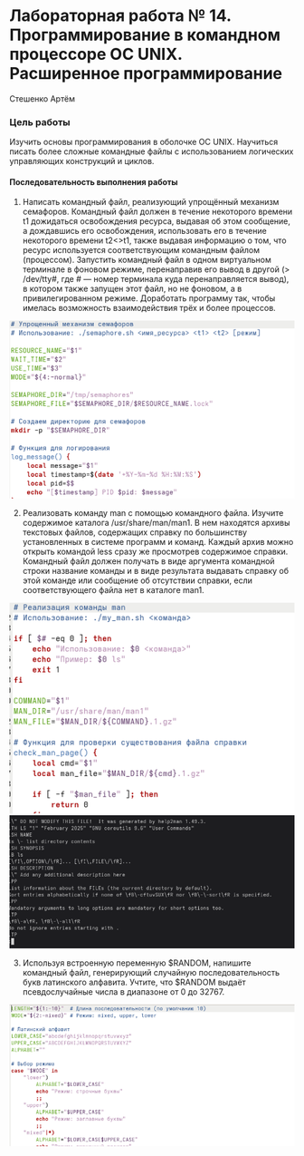 # Лабораторная работа № 14. Программирование в командном процессоре ОС UNIX. Расширенное программирование
Стешенко Артём

### Цель работы
Изучить основы программирования в оболочке ОС UNIX. Научиться писать более
сложные командные файлы с использованием логических управляющих конструкций
и циклов.
#### Последовательность выполнения работы
1. Написать командный файл, реализующий упрощённый механизм семафоров. Командный файл должен в течение некоторого времени t1 дожидаться освобождения
ресурса, выдавая об этом сообщение, а дождавшись его освобождения, использовать
его в течение некоторого времени t2<>t1, также выдавая информацию о том, что
ресурс используется соответствующим командным файлом (процессом). Запустить
командный файл в одном виртуальном терминале в фоновом режиме, перенаправив
его вывод в другой (> /dev/tty#, где # — номер терминала куда перенаправляется
вывод), в котором также запущен этот файл, но не фоновом, а в привилегированном
режиме. Доработать программу так, чтобы имелась возможность взаимодействия трёх
и более процессов.

![](https://github.com/Soiroys/study_2024-2025_os-intro/blob/master/labs/lab14/report/image/Снимок%20экрана%202025-08-29%20014522.png?raw=true)


2. Реализовать команду man с помощью командного файла. Изучите содержимое каталога /usr/share/man/man1. В нем находятся архивы текстовых файлов, содержащих
справку по большинству установленных в системе программ и команд. Каждый архив
можно открыть командой less сразу же просмотрев содержимое справки. Командный
файл должен получать в виде аргумента командной строки название команды и в виде
результата выдавать справку об этой команде или сообщение об отсутствии справки,
если соответствующего файла нет в каталоге man1.

![](https://github.com/Soiroys/study_2024-2025_os-intro/blob/master/labs/lab14/report/image/Снимок%20экрана%202025-08-29%20014534.png?raw=true)
![](https://github.com/Soiroys/study_2024-2025_os-intro/blob/master/labs/lab14/report/image/Снимок%20экрана%202025-08-29%20014603.png?raw=true)

3. Используя встроенную переменную $RANDOM, напишите командный файл, генерирующий случайную последовательность букв латинского алфавита. Учтите, что $RANDOM
выдаёт псевдослучайные числа в диапазоне от 0 до 32767.

![](https://github.com/Soiroys/study_2024-2025_os-intro/blob/master/labs/lab14/report/image/Снимок%20экрана%202025-08-29%20014542.png?raw=true)
